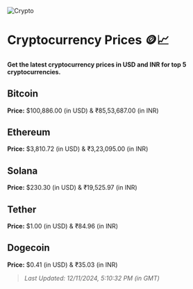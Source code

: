 
![Crypto](https://www.techguide.com.au/wp-content/uploads/2020/11/crypto3.jpeg)

# Cryptocurrency Prices 🪙📈

#### Get the latest cryptocurrency prices in USD and INR for top 5 cryptocurrencies.

## Bitcoin

**Price:** $100,886.00 (in USD) & ₹85,53,687.00 (in INR)

## Ethereum

**Price:** $3,810.72 (in USD) & ₹3,23,095.00 (in INR)

## Solana

**Price:** $230.30 (in USD) & ₹19,525.97 (in INR)

## Tether

**Price:** $1.00 (in USD) & ₹84.96 (in INR)

## Dogecoin

**Price:** $0.41 (in USD) & ₹35.03 (in INR)

> _Last Updated: 12/11/2024, 5:10:32 PM (in GMT)_
